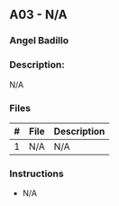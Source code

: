 ## A03 - N/A
### Angel Badillo
### Description:

N/A

### Files

| # | File                   | Description                                             |
|:-:|------------------------|---------------------------------------------------------|
| 1 | N/A   | N/A |

### Instructions

- N/A